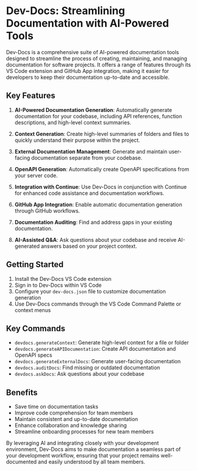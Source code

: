 

  # Dev-Docs: Streamlining Documentation with AI-Powered Tools

Dev-Docs is a comprehensive suite of AI-powered documentation tools designed to streamline the process of creating, maintaining, and managing documentation for software projects. It offers a range of features through its VS Code extension and GitHub App integration, making it easier for developers to keep their documentation up-to-date and accessible.

## Key Features

1. **AI-Powered Documentation Generation**: Automatically generate documentation for your codebase, including API references, function descriptions, and high-level context summaries.

2. **Context Generation**: Create high-level summaries of folders and files to quickly understand their purpose within the project.

3. **External Documentation Management**: Generate and maintain user-facing documentation separate from your codebase.

4. **OpenAPI Generation**: Automatically create OpenAPI specifications from your server code.

5. **Integration with Continue**: Use Dev-Docs in conjunction with Continue for enhanced code assistance and documentation workflows.

6. **GitHub App Integration**: Enable automatic documentation generation through GitHub workflows.

7. **Documentation Auditing**: Find and address gaps in your existing documentation.

8. **AI-Assisted Q&A**: Ask questions about your codebase and receive AI-generated answers based on your project context.

## Getting Started

1. Install the Dev-Docs VS Code extension
2. Sign in to Dev-Docs within VS Code
3. Configure your `dev-docs.json` file to customize documentation generation
4. Use Dev-Docs commands through the VS Code Command Palette or context menus

## Key Commands

- `devdocs.generateContext`: Generate high-level context for a file or folder
- `devdocs.generateAPIDocumentation`: Create API documentation and OpenAPI specs
- `devdocs.generateExternalDocs`: Generate user-facing documentation
- `devdocs.auditDocs`: Find missing or outdated documentation
- `devdocs.askDocs`: Ask questions about your codebase

## Benefits

- Save time on documentation tasks
- Improve code comprehension for team members
- Maintain consistent and up-to-date documentation
- Enhance collaboration and knowledge sharing
- Streamline onboarding processes for new team members

By leveraging AI and integrating closely with your development environment, Dev-Docs aims to make documentation a seamless part of your development workflow, ensuring that your project remains well-documented and easily understood by all team members.

  